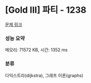 # [Gold III] 파티 - 1238 

[문제 링크](https://www.acmicpc.net/problem/1238) 

### 성능 요약

메모리: 71572 KB, 시간: 1352 ms

### 분류

다익스트라(dijkstra), 그래프 이론(graphs)

